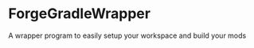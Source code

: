 ForgeGradleWrapper
==================

A wrapper program to easily setup your workspace and build your mods

